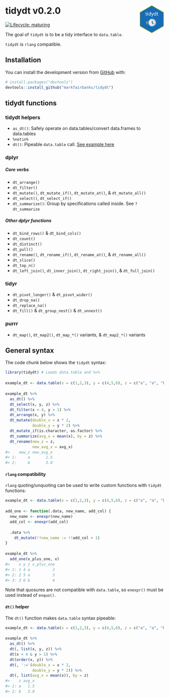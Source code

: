 
<!-- README.md is generated from README.Rmd. Please edit that file -->

# tidydt v0.2.0 <img src="man/figures/logo.png" align="right" width="15%" height="15%" />

<!-- badges: start -->

[![Lifecycle:
maturing](https://img.shields.io/badge/lifecycle-maturing-blue.svg)](https://www.tidyverse.org/lifecycle/#maturing)
<!-- badges: end -->

The goal of `tidydt` is to be a tidy interface to `data.table`.

`tidydt` is `rlang` compatible.

## Installation

You can install the development version from
[GitHub](https://github.com/) with:

``` r
# install.packages("devtools")
devtools::install_github("markfairbanks/tidydt")
```

## tidydt functions

### tidydt helpers

  - `as_dt()`: Safely operate on data.tables/convert data.frames to
    data.tables
  - `%notin%`
  - `dt()`: Pipeable `data.table` call. [See example
    here](https://github.com/mtfairbanks/gdt#dt-helper)

### dplyr

##### Core verbs

  - `dt_arrange()`
  - `dt_filter()`
  - `dt_mutate()`, `dt_mutate_if()`, `dt_mutate_at()`, &
    `dt_mutate_all()`
  - `dt_select()`, `dt_select_if()`
  - `dt_summarize()`: Group by specifications called inside. See
    `?dt_summarize`

##### Other dplyr functions

  - `dt_bind_rows()` & `dt_bind_cols()`
  - `dt_count()`
  - `dt_distinct()`
  - `dt_pull()`
  - `dt_rename()`, `dt_rename_if()`, `dt_rename_at()`, &
    `dt_rename_all()`
  - `dt_slice()`
  - `dt_top_n()`
  - `dt_left_join()`, `dt_inner_join()`, `dt_right_join()`, &
    `dt_full_join()`

### tidyr

  - `dt_pivot_longer()` & `dt_pivot_wider()`
  - `dt_drop_na()`
  - `dt_replace_na()`
  - `dt_fill()` & `dt_group_nest()` & `dt_unnest()`

### purrr

  - `dt_map()`, `dt_map2()`, `dt_map_*()` variants, & `dt_map2_*()`
    variants

## General syntax

The code chunk below shows the `tidydt` syntax:

``` r
library(tidydt) # Loads data.table and %>%

example_dt <- data.table(x = c(1,2,3), y = c(4,5,6), z = c("a", "a", "b"))

example_dt %>%
  as_dt() %>%
  dt_select(x, y, z) %>%
  dt_filter(x < 4, y > 1) %>%
  dt_arrange(x, y) %>%
  dt_mutate(double_x = x * 2,
            double_y = y * 2) %>%
  dt_mutate_if(is.character, as.factor) %>%
  dt_summarize(avg_x = mean(x), by = z) %>%
  dt_rename(new_z = z,
            new_avg_x = avg_x)
#>    new_z new_avg_x
#> 1:     a       1.5
#> 2:     b       3.0
```

#### `rlang` compatibility

`rlang` quoting/unquoting can be used to write custom functions with
`tidydt`
functions:

``` r
example_dt <- data.table(x = c(1,2,3), y = c(4,5,6), z = c("a", "a", "b"))

add_one <- function(.data, new_name, add_col) {
  new_name <- enexpr(new_name)
  add_col <- enexpr(add_col)
  
  .data %>%
    dt_mutate(!!new_name := !!add_col + 1)
}

example_dt %>%
  add_one(x_plus_one, x)
#>    x y z x_plus_one
#> 1: 1 4 a          2
#> 2: 2 5 a          3
#> 3: 3 6 b          4
```

Note that quosures are not compatible with `data.table`, so `enexpr()`
must be used instead of `enquo()`.

#### `dt()` helper

The `dt()` function makes `data.table` syntax
pipeable:

``` r
example_dt <- data.table(x = c(1,2,3), y = c(4,5,6), z = c("a", "a", "b"))

example_dt %>%
  as_dt() %>%
  dt(, list(x, y, z)) %>%
  dt(x < 4 & y > 1) %>%
  dt(order(x, y)) %>%
  dt(, ':='(double_x = x * 2,
            double_y = y * 2)) %>%
  dt(, list(avg_x = mean(x)), by = z)
#>    z avg_x
#> 1: a   1.5
#> 2: b   3.0
```
